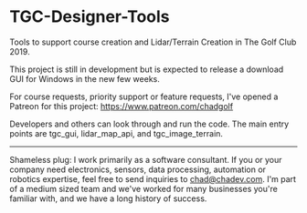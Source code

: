 # TGC-Designer-Tools

Tools to support course creation and Lidar/Terrain Creation in The Golf Club 2019.

This project is still in development but is expected to release a download GUI for Windows in the new few weeks.

For course requests, priority support or feature requests, I've opened a Patreon for this project: https://www.patreon.com/chadgolf

Developers and others can look through and run the code.  The main entry points are tgc_gui, lidar_map_api, and tgc_image_terrain.

------

Shameless plug: I work primarily as a software consultant.  If you or your company need electronics, sensors, data processing, automation or robotics expertise, feel free to send inquiries to chad@chadev.com.  I'm part of a medium sized team and we've worked for many businesses you're familiar with, and we have a long history of success.
